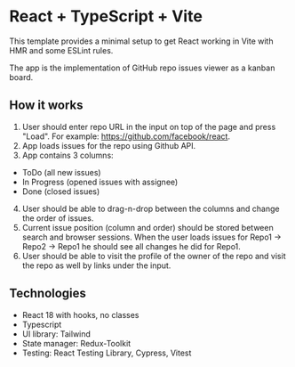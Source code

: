 # React + TypeScript + Vite

This template provides a minimal setup to get React working in Vite with HMR and some ESLint rules.

 The app is the implementation of GitHub repo issues viewer as a kanban board.

## How it works

1. User should enter repo URL in the input on top of the page and press "Load". For example: https://github.com/facebook/react.
2. App loads issues for the repo using Github API.
3. App contains 3 columns:
- ToDo (all new issues)
- In Progress (opened issues with assignee)
- Done (closed issues)
4. User should be able to drag-n-drop between the columns and change the order of issues.
5. Current issue position (column and order) should be stored between search and browser sessions. When the user loads issues for Repo1 -> Repo2 -> Repo1 he should see all changes he did for Repo1.
6. User should be able to visit the profile of the owner of the repo and visit the repo as well by links under the input.

## Technologies

- React 18 with hooks, no classes
- Typescript
- UI library:
Tailwind
- State manager:
 Redux-Toolkit
- Testing:
React Testing Library,
Cypress,
Vitest
 